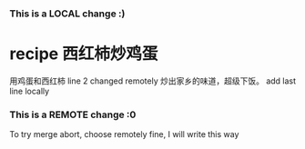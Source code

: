### This is a LOCAL change :)
# recipe 西红柿炒鸡蛋
用鸡蛋和西红柿 line 2 changed remotely
炒出家乡的味道，超级下饭。
add last line locally
### This is a REMOTE change :0
To try merge abort, choose remotely
fine, I will write this way